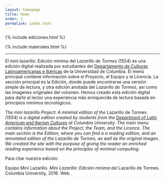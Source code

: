 ```yaml
---
layout: homepage
title: Home
order: 1
permalink: index.html
---
```


{% include ediciones.html %}

{% include materiales.html %}

---

El mini lazarillo: Edición minima del *Lazarillo de Tormes* (1554) es una edición digital realizada por estudiantes del [Departamento de Culturas Latinoamericanas e Ibéricas](http://laic.columbia.edu/) de la Universidad de Columbia. El menú principal contiene información sobre el Proyecto, el Equipo y la Licencia. La sección principal es la Edición, donde puede encontrarse una versión simple de lectura, y otra edición anotada del *Lazarillo de Tormes*, así como las imagenes originales del volumen. Hemos creado esta edición digital para darle al lector una experiencia más enriquecida de lectura basada en principios mínimos tecnológicos.

<em>The mini lazarillo Project: A minimal edition of the <span style="font-style: normal">Lazarillo de Tormes</span> (1554) is a digital edition created by students from the [Department of Latin American and Iberian Cultures](http://laic.columbia.edu/) at Columbia University. The main menu contains information about the Project, the Team, and the Licence. The main section is the Edition, where you can find a a reading edition, and an annotated edition of the *Lazarillo de Tormes*, as well as the original images. We created the site with the purpose of giving the reader an enriched reading experience based on the principles of minimal computing.</em>

Para citar nuestra edición:


Equipo Mini Lazarillo. <i>Mini Lazarillo: Edición mínima del</i> Lazarillo de Tormes. Columbia University, 2016. Web.



